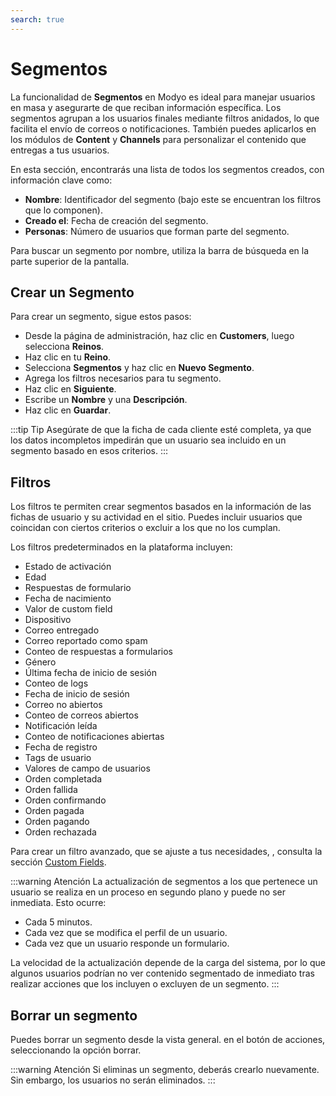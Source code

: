 ```yaml
---
search: true
---
```


# Segmentos

La funcionalidad de **Segmentos** en Modyo es ideal para manejar usuarios en masa y asegurarte de que reciban información específica. Los segmentos agrupan a los usuarios finales mediante filtros anidados, lo que facilita el envío de correos o notificaciones. También puedes aplicarlos en los módulos de **Content** y **Channels** para personalizar el contenido que entregas a tus usuarios.

En esta sección, encontrarás una lista de todos los segmentos creados, con información clave como:

- **Nombre**: Identificador del segmento (bajo este se encuentran los filtros que lo componen).
- **Creado el**: Fecha de creación del segmento.
- **Personas**: Número de usuarios que forman parte del segmento.

Para buscar un segmento por nombre, utiliza la barra de búsqueda en la parte superior de la pantalla.

## Crear un Segmento

Para crear un segmento, sigue estos pasos:

- Desde la página de administración, haz clic en **Customers**, luego selecciona **Reinos**.
- Haz clic en tu **Reino**.
- Selecciona **Segmentos** y haz clic en **Nuevo Segmento**.
- Agrega los filtros necesarios para tu segmento.
- Haz clic en **Siguiente**.
- Escribe un **Nombre** y una **Descripción**.
- Haz clic en **Guardar**.

:::tip Tip
Asegúrate de que la ficha de cada cliente esté completa, ya que los datos incompletos impedirán que un usuario sea incluido en un segmento basado en esos criterios.
:::

## Filtros

Los filtros te permiten crear segmentos basados en la información de las fichas de usuario y su actividad en el sitio. Puedes incluir usuarios que coincidan con ciertos criterios o excluir a los que no los cumplan.

Los filtros predeterminados en la plataforma incluyen:

- Estado de activación
- Edad
- Respuestas de formulario
- Fecha de nacimiento
- Valor de custom field
- Dispositivo
- Correo entregado
- Correo reportado como spam
- Conteo de respuestas a formularios
- Género
- Última fecha de inicio de sesión
- Conteo de logs
- Fecha de inicio de sesión
- Correo no abiertos
- Conteo de correos abiertos
- Notificación leída
- Conteo de notificaciones abiertas
- Fecha de registro
- Tags de usuario
- Valores de campo de usuarios
- Orden completada
- Orden fallida
- Orden confirmando
- Orden pagada
- Orden pagando
- Orden rechazada

Para crear un filtro avanzado, que se ajuste a tus necesidades, , consulta la sección [Custom Fields](/es/platform/customers/settings.html#custom-fields).

:::warning Atención
La actualización de segmentos a los que pertenece un usuario se realiza en un proceso en segundo plano y puede no ser inmediata. Esto ocurre:

- Cada 5 minutos.
- Cada vez que se modifica el perfil de un usuario.
- Cada vez que un usuario responde un formulario.

La velocidad de la actualización depende de la carga del sistema, por lo que algunos usuarios podrían no ver contenido segmentado de inmediato tras realizar acciones que los incluyen o excluyen de un segmento.
:::


## Borrar un segmento

Puedes borrar un segmento desde la vista general. en el botón de acciones, seleccionando la opción borrar.

:::warning Atención
Si eliminas un segmento, deberás crearlo nuevamente. Sin embargo, los usuarios no serán eliminados.
:::
